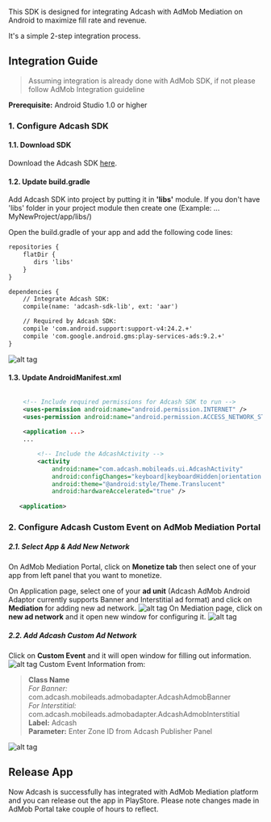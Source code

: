 This SDK is designed for integrating Adcash with AdMob Mediation on Android to maximize fill rate and revenue.  

It's a simple 2-step integration process.

## Integration Guide

> Assuming integration is already done with AdMob SDK, if not please follow AdMob Integration guideline 

**Prerequisite:** Android Studio 1.0 or higher 

### 1. Configure Adcash SDK
#### 1.1. Download SDK
  Download the Adcash SDK [here](http://developer.adca.sh/wp-content/uploads/2016/09/admob-adapter.zip).
#### 1.2. Update build.gradle
Add Adcash SDK into project by putting it in **'libs'** module.  If you don't have 'libs' folder in your project module then create one (Example: ... MyNewProject/app/libs/)

Open the build.gradle of your app and add the following code lines:

```xml
repositories {
    flatDir {
       dirs 'libs'
    }
}

dependencies {
    // Integrate Adcash SDK:
    compile(name: 'adcash-sdk-lib', ext: 'aar')

    // Required by Adcash SDK:
    compile 'com.android.support:support-v4:24.2.+'
    compile 'com.google.android.gms:play-services-ads:9.2.+'
}
```
![alt tag](http://developer.adca.sh/wp-content/uploads/2016/09/gradle_sync.png)
#### 1.3. Update AndroidManifest.xml
```xml

    <!-- Include required permissions for Adcash SDK to run -->
    <uses-permission android:name="android.permission.INTERNET" />
    <uses-permission android:name="android.permission.ACCESS_NETWORK_STATE" />
    
    <application ...>
    ...

        <!-- Include the AdcashActivity -->
        <activity
            android:name="com.adcash.mobileads.ui.AdcashActivity"
            android:configChanges="keyboard|keyboardHidden|orientation|screenLayout|uiMode|screenSize|smallestScreenSize" 
            android:theme="@android:style/Theme.Translucent"
            android:hardwareAccelerated="true" />
            
   <application>
```
### 2. Configure Adcash Custom Event on AdMob Mediation Portal

##### 2.1. Select App & Add New Network
On AdMob Mediation Portal, click on **Monetize tab** then select one of your app from left panel that you want to monetize. 

On Application page, select one of your **ad unit** (Adcash AdMob Android Adaptor currently supports Banner and Interstitial ad format) and click on **Mediation** for adding new ad network.
![alt tag](http://developer.adca.sh/wp-content/uploads/2016/08/ScreenShot2.png)
On Mediation page, click on **new ad network** and it open new window for configuring it.
![alt tag](http://developer.adca.sh/wp-content/uploads/2016/08/ScreenShot3.png)
##### 2.2. Add Adcash Custom Ad Network
Click on **Custom Event** and it will open window for filling out information. 
![alt tag](http://developer.adca.sh/wp-content/uploads/2016/08/ScreenShot4.png)
Custom Event Information from:  
>	**Class Name**  
   	_For Banner:_ com.adcash.mobileads.admobadapter.AdcashAdmobBanner  
	_For Interstitial:_ com.adcash.mobileads.admobadapter.AdcashAdmobInterstitial  
>	**Label:** Adcash  
>	**Parameter:** Enter Zone ID from Adcash Publisher Panel

![alt tag](http://developer.adca.sh/wp-content/uploads/2016/08/ScreenShot5.png)

## Release App
Now Adcash is successfully has integrated with AdMob Mediation platform and you can release out the app in PlayStore. Please note changes made in AdMob Portal take couple of hours to reflect.
